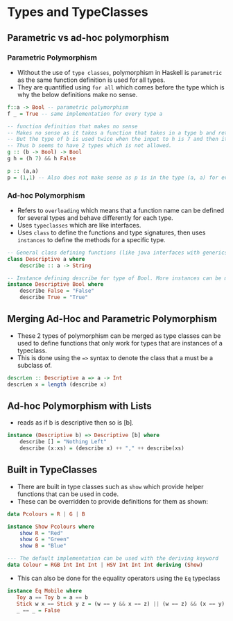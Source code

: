 # Types and TypeClasses

## Parametric vs ad-hoc polymorphism
### Parametric Polymorphism
* Without the use of `type classes`, polymorphism in Haskell is `parametric` as the same function definition is used for all types.
* They are quantified using `for all` which comes before the type which is why the below definitions make no sense.

```haskell
f::a -> Bool -- parametric polymorphism
f _ = True -- same implementation for every type a

-- function definition that makes no sense
-- Makes no sense as it takes a function that takes in a type b and returns bool
-- But the type of b is used twice when the input to h is 7 and then it is False
-- Thus b seems to have 2 types which is not allowed.
g :: (b -> Bool) -> Bool
g h = (h 7) && h False

p :: (a,a)
p = (1,1) -- Also does not make sense as p is in the type (a, a) for every type a which is impossible to satisfy without bottom or errors
```

### Ad-hoc Polymorphism
* Refers to `overloading` which means that a function name can be defined for several types and behave differently for each type.
* Uses `typeclasses` which are like interfaces.
* Uses `class` to define the functions and type signatures, then uses `instances` to define the methods for a specific type.

```haskell
-- General class defining functions (like java interfaces with generics)
class Descriptive a where
    describe :: a -> String

-- Instance defining describe for type of Bool. More instances can be made for different types.
instance Descriptive Bool where
    describe False = "False"
    describe True = "True"
```

## Merging Ad-Hoc and Parametric Polymorphism
* These 2 types of polymorphism can be merged as type classes can be used to define functions that only work for types that are instances of a typeclass.
* This is done using the `=>` syntax to denote the class that a must be a subclass of.
```haskell
descrLen :: Descriptive a => a -> Int
descrLen x = length (describe x)
```

## Ad-hoc Polymorphism with Lists
* reads as if b is descriptive then so is [b].
```haskell
instance (Descriptive b) => Descriptive [b] where
    describe [] = "Nothing Left"
    describe (x:xs) = (describe x) ++ "," ++ describe(xs)
```

## Built in TypeClasses
* There are built in type classes such as `show` which provide helper functions that can be used in code.
* These can be overridden to provide definitions for them as shown:
```haskell
data Pcolours = R | G | B

instance Show Pcolours where
    show R = "Red"
    show G = "Green"
    show B = "Blue"

--- The default implementation can be used with the deriving keyword
data Colour = RGB Int Int Int | HSV Int Int Int deriving (Show)
```
* This can also be done for the equality operators using the `Eq` typeclass
```haskell
instance Eq Mobile where
   Toy a == Toy b = a == b
   Stick w x == Stick y z = (w == y && x == z) || (w == z) && (x == y)
   _ == _ = False
```
